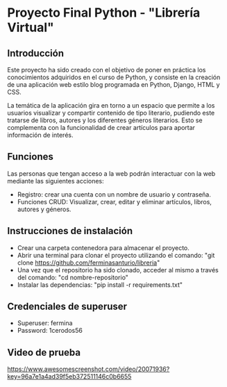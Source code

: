 # Proyecto Final Python - "Librería Virtual"
## Introducción
Este proyecto ha sido creado con el objetivo de poner en práctica los conocimientos adquiridos en el curso de Python, y consiste en la creación de una aplicación web estilo blog programada en Python, Django, HTML y CSS.

La temática de la aplicación gira en torno a un espacio que permite a los usuarios visualizar y compartir contenido de tipo literario, pudiendo este tratarse de libros, autores y los diferentes géneros literarios. Esto se complementa con la funcionalidad de crear artículos para aportar información de interés. 

## Funciones
Las personas que tengan acceso a la web podrán interactuar con la web mediante las siguientes acciones:

+ Registro: crear una cuenta con un nombre de usuario y contraseña.
+ Funciones CRUD: Visualizar, crear, editar y eliminar artículos, libros, autores y géneros.

## Instrucciones de instalación

+ Crear una carpeta contenedora para almacenar el proyecto.
+ Abrir una terminal para clonar el proyecto utilizando el comando: "git clone https://github.com/ferminasanturio/libreria"
+ Una vez que el repositorio ha sido clonado, acceder al mismo a través del comando: "cd nombre-repositorio"
+ Instalar las dependencias: "pip install -r requirements.txt"

## Credenciales de superuser
+ Superuser: fermina
+ Password: 1cerodos56

## Video de prueba
https://www.awesomescreenshot.com/video/20071936?key=96a7e1a4ad39f5eb372511146c0b6655
